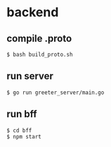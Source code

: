backend
=====

## compile .proto

```
$ bash build_proto.sh
```

## run server

```
$ go run greeter_server/main.go
```

## run bff

```
$ cd bff
$ npm start
```
